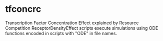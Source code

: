 # tfconcrc
Transcription Factor Concentration Effect explained by Resource Competition
ReceptorDensityEffect scripts execute simulations using ODE functions encoded in scripts with "ODE" in file names.

